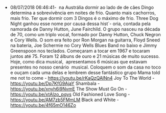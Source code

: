 - 08/07/2018 06:46:41-  na Austrália dormir ao lado de de cães Dingo determina a sobrevivência em noites de frio. Quanto mais cachorros, mais frio. Ter que dormir com 3 Dingos é o máximo de frio. Three Dog Night ganhou esse nome por causa dessa hist´- oria, contada pela namorada de Danny Hutton, June Fairchild. O grupo nasceu na década de 70, como um triplo vocal, formado por Danny Hutton, Chuck Negron e Cory Wells. O som era feito por Ron Morgan na guitarra, Floyd Sneed na bateria, Joe Schermie no Cory Wells Blues Band no baixo e Jimmy Greenspoon nos teclados. Começaram a tocar em 1967 e tocaram juntos até 75. Foram 12 álbuns de ouro e 21 músicas de muito sucesso.
Hoje, como dica musical,  apresentamos 6 músicas que estavam presentes no nosso cenário  musical. Coloquem o som da casa no toco e ouçam cada uma delas e lembrem desse fantástico grupo
Mama told me not to come - https://youtu.be/rKaQzQAlNn4
Joy To The World - https://youtu.be/Dp7KfG9AjaY
Shambala -  https://youtu.be/xnyh6i9NvmE
The Show Must Go On - https://youtu.be/xtAlzo_pqys
Old Fashioned Love Song -  https://youtu.be/AM7zb5FMmLM
Black and White - https://youtu.be/4f65mO146Zo
